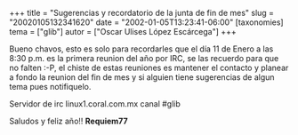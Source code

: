 +++
title = "Sugerencias y recordatorio de la junta de fin de mes"
slug = "20020105132341620"
date = "2002-01-05T13:23:41-06:00"
[taxonomies]
tema = ["glib"]
autor = ["Oscar Ulises López Escárcega"]
+++

Bueno chavos, esto es solo para recordarles que el día 11 de Enero a las
8:30 p.m. es la primera reunion del año por IRC, se las recuerdo para
que no falten :-P, el chiste de estas reuniones es mantener el contacto
y planear a fondo la reunion del fin de mes y si alguien tiene
sugerencias de algun tema pues notifiquelo.

Servidor de irc linux1.coral.com.mx canal #glib

Saludos y feliz año!!
**Requiem77**
